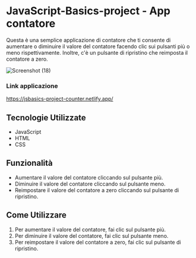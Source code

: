 # JavaScript-Basics-project - App contatore

Questa è una semplice applicazione di contatore che ti consente di aumentare o diminuire il valore del contatore facendo clic sui pulsanti più o meno rispettivamente. Inoltre, c'è un pulsante di ripristino che reimposta il contatore a zero.

![Screenshot (18)](https://github.com/a-teodor97/JavaScript-Basics-project/assets/121462802/82359d18-fa07-416d-b220-0a1a6d6e3673)


### Link applicazione
https://jsbasics-project-counter.netlify.app/


## Tecnologie Utilizzate

- JavaScript
- HTML
- CSS

## Funzionalità

- Aumentare il valore del contatore cliccando sul pulsante più.
- Diminuire il valore del contatore cliccando sul pulsante meno.
- Reimpostare il valore del contatore a zero cliccando sul pulsante di ripristino.

## Come Utilizzare

1. Per aumentare il valore del contatore, fai clic sul pulsante più.
2. Per diminuire il valore del contatore, fai clic sul pulsante meno.
3. Per reimpostare il valore del contatore a zero, fai clic sul pulsante di ripristino.



